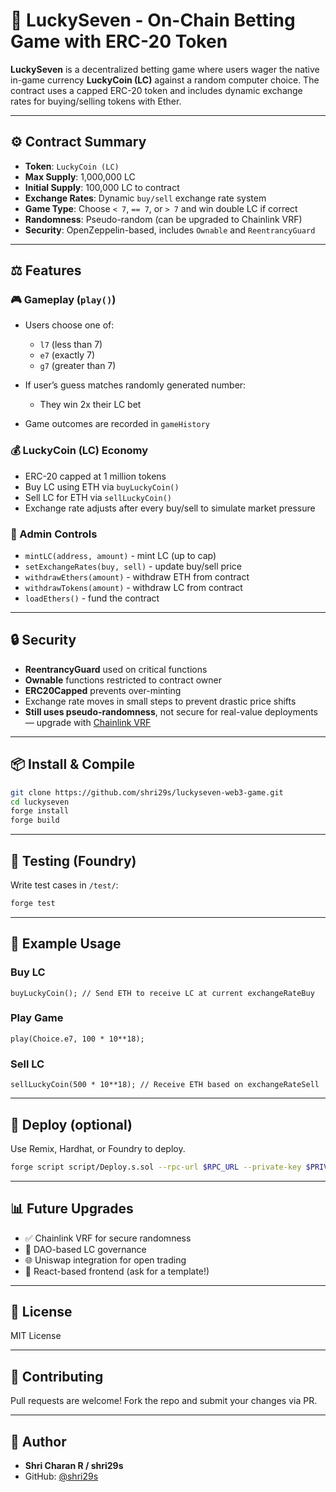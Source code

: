 # 🌰 LuckySeven - On-Chain Betting Game with ERC-20 Token

**LuckySeven** is a decentralized betting game where users wager the native in-game currency **LuckyCoin (LC)** against a random computer choice. The contract uses a capped ERC-20 token and includes dynamic exchange rates for buying/selling tokens with Ether.

---

## ⚙️ Contract Summary

* **Token**: `LuckyCoin (LC)`
* **Max Supply**: 1,000,000 LC
* **Initial Supply**: 100,000 LC to contract
* **Exchange Rates**: Dynamic `buy/sell` exchange rate system
* **Game Type**: Choose `< 7`, `== 7`, or `> 7` and win double LC if correct
* **Randomness**: Pseudo-random (can be upgraded to Chainlink VRF)
* **Security**: OpenZeppelin-based, includes `Ownable` and `ReentrancyGuard`

---

## ⚖️ Features

### 🎮 Gameplay (`play()`)

* Users choose one of:

  * `l7` (less than 7)
  * `e7` (exactly 7)
  * `g7` (greater than 7)
* If user’s guess matches randomly generated number:

  * They win 2x their LC bet
* Game outcomes are recorded in `gameHistory`

### 💰 LuckyCoin (LC) Economy

* ERC-20 capped at 1 million tokens
* Buy LC using ETH via `buyLuckyCoin()`
* Sell LC for ETH via `sellLuckyCoin()`
* Exchange rate adjusts after every buy/sell to simulate market pressure

### 🔧 Admin Controls

* `mintLC(address, amount)` - mint LC (up to cap)
* `setExchangeRates(buy, sell)` - update buy/sell price
* `withdrawEthers(amount)` - withdraw ETH from contract
* `withdrawTokens(amount)` - withdraw LC from contract
* `loadEthers()` - fund the contract

---

## 🔒 Security

* **ReentrancyGuard** used on critical functions
* **Ownable** functions restricted to contract owner
* **ERC20Capped** prevents over-minting
* Exchange rate moves in small steps to prevent drastic price shifts
* **Still uses pseudo-randomness**, not secure for real-value deployments — upgrade with [Chainlink VRF](https://docs.chain.link/docs/vrf/)

---

## 📦 Install & Compile

```bash
git clone https://github.com/shri29s/luckyseven-web3-game.git
cd luckyseven
forge install
forge build
```

---

## 🧪 Testing (Foundry)

Write test cases in `/test/`:

```bash
forge test
```

---

## 🧠 Example Usage

### Buy LC

```solidity
buyLuckyCoin(); // Send ETH to receive LC at current exchangeRateBuy
```

### Play Game

```solidity
play(Choice.e7, 100 * 10**18);
```

### Sell LC

```solidity
sellLuckyCoin(500 * 10**18); // Receive ETH based on exchangeRateSell
```

---

## 🚀 Deploy (optional)

Use Remix, Hardhat, or Foundry to deploy.

```bash
forge script script/Deploy.s.sol --rpc-url $RPC_URL --private-key $PRIVATE_KEY --broadcast
```

---

## 📊 Future Upgrades

* ✅ Chainlink VRF for secure randomness
* 🏡 DAO-based LC governance
* 🌐 Uniswap integration for open trading
* 🎨 React-based frontend (ask for a template!)

---

## 📄 License

MIT License

---

## 🤝 Contributing

Pull requests are welcome! Fork the repo and submit your changes via PR.

---

## 👤 Author

* **Shri Charan R / shri29s**
* GitHub: [@shri29s](https://github.com/shri29s)
